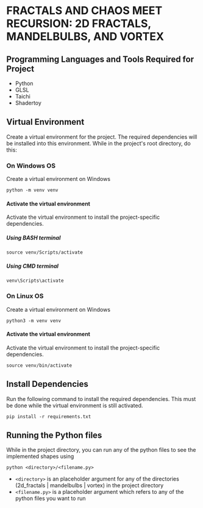 # FRACTALS AND CHAOS MEET RECURSION: 2D FRACTALS, MANDELBULBS, AND VORTEX

## Programming Languages and Tools Required for Project
 - Python
 - GLSL
 - Taichi
 - Shadertoy


## Virtual Environment
Create a virtual environment for the project. The required dependencies will be installed into this environment.
While in the project's root directory, do this:

### On Windows OS
Create a virtual environment on Windows

```
python -m venv venv
```

#### Activate the virtual environment
Activate the virtual environment to install the project-specific dependencies.

##### Using BASH terminal
```
source venv/Scripts/activate
```

##### Using CMD terminal
``` 
venv\Scripts\activate
```

### On Linux OS
Create a virtual environment on Windows

```
python3 -m venv venv
```

#### Activate the virtual environment
Activate the virtual environment to install the project-specific dependencies.

```
source venv/bin/activate
```

## Install Dependencies
Run the following command to install the required dependencies. This must be done while the virtual environment is still activated.
```
pip install -r requirements.txt
```

## Running the Python files
While in the project directory, you can run any of the python files to see the implemented shapes using
```
python <directory>/<filename.py>
```

- `<directory>` is an placeholder argument for any of the directories (2d_fractals | mandelbulbs | vortex) in the project directory
- `<filename.py>` is a placeholder argument which refers to any of the python files you want to run



